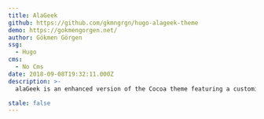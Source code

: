 ```yaml
---
title: AlaGeek
github: https://github.com/gkmngrgn/hugo-alageek-theme
demo: https://gokmengorgen.net/
author: Gökmen Görgen
ssg:
  - Hugo
cms:
  - No Cms
date: 2018-09-08T19:32:11.000Z
description: >-
  alaGeek is an enhanced version of the Cocoa theme featuring a customizable homepage with different sections including the latest posts, syntax highlighting and MathJax support and much more.

stale: false
---
```

